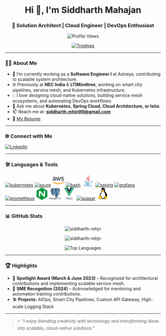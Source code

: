 <h1 align="center">Hi 👋, I'm Siddharth Mahajan</h1>
<h3 align="center">🚀 Solution Architect | Cloud Engineer | DevOps Enthusiast</h3>

<p align="center">
  <img src="https://komarev.com/ghpvc/?username=siddharth-mhjn&label=Profile%20Views&color=0e75b6&style=flat" alt="Profile Views" />
</p>

<p align="center">
  <a href="https://github.com/ryo-ma/github-profile-trophy"><img src="https://github-profile-trophy.vercel.app/?username=siddharth-mhjn&theme=flat&row=1&column=7" alt="Trophies" /></a>
</p>

---

### 👨‍💻 About Me

- 🔭 I’m currently working as a **Software Engineer I** at Astreya, contributing to scalable system architecture.
- 🌐 Previously at **NEC India** & **LTIMindtree**, working on smart city pipelines, service mesh, and Kubernetes infrastructure.
- 💡 I love designing cloud-native solutions, building service mesh ecosystems, and automating DevOps workflows.
- 💬 Ask me about **Kubernetes, Spring Cloud, Cloud Architecture, or Istio**.
- 📫 Reach me at: **siddharth.mhjn99@gmail.com**
- 📄 [My Resume]([https://drive.google.com/file/d/1Iq-WMMA44x5Hc3nqvUskvc1gPoXRe6A1/view](https://drive.google.com/file/d/130ZKWoDPorxB-HnExiBcTIvhKsa6M6oH/view))

---

### 🌐 Connect with Me

<p align="left">
  <a href="https://linkedin.com/in/siddharth-mhjn" target="_blank">
    <img src="https://raw.githubusercontent.com/rahuldkjain/github-profile-readme-generator/master/src/images/icons/Social/linked-in-alt.svg" alt="LinkedIn" height="30" width="40" />
  </a>
</p>

---

### 🛠️ Languages & Tools

<p align="left">
  <a href="https://kubernetes.io" target="_blank"><img src="https://www.vectorlogo.zone/logos/kubernetes/kubernetes-icon.svg" alt="kubernetes" width="40" height="40"/></a>
  <a href="https://azure.microsoft.com/" target="_blank"><img src="https://www.vectorlogo.zone/logos/microsoft_azure/microsoft_azure-icon.svg" alt="azure" width="40" height="40"/></a>
  <a href="https://aws.amazon.com/" target="_blank"><img src="https://raw.githubusercontent.com/devicons/devicon/master/icons/amazonwebservices/amazonwebservices-original-wordmark.svg" alt="aws" width="40" height="40"/></a>
  <a href="https://www.gnu.org/software/bash/" target="_blank"><img src="https://www.vectorlogo.zone/logos/gnu_bash/gnu_bash-icon.svg" alt="bash" width="40" height="40"/></a>
  <a href="https://www.java.com/" target="_blank"><img src="https://raw.githubusercontent.com/devicons/devicon/master/icons/java/java-original.svg" alt="java" width="40" height="40"/></a>
  <a href="https://spring.io/" target="_blank"><img src="https://www.vectorlogo.zone/logos/springio/springio-icon.svg" alt="spring" width="40" height="40"/></a>
  <a href="https://grafana.com/" target="_blank"><img src="https://www.vectorlogo.zone/logos/grafana/grafana-icon.svg" alt="grafana" width="40" height="40"/></a>
  <a href="https://prometheus.io/" target="_blank"><img src="https://www.vectorlogo.zone/logos/prometheusio/prometheusio-icon.svg" alt="prometheus" width="40" height="40"/></a>
  <a href="https://www.nginx.com/" target="_blank"><img src="https://raw.githubusercontent.com/devicons/devicon/master/icons/nginx/nginx-original.svg" alt="nginx" width="40" height="40"/></a>
  <a href="https://www.postgresql.org/" target="_blank"><img src="https://raw.githubusercontent.com/devicons/devicon/master/icons/postgresql/postgresql-original-wordmark.svg" alt="postgresql" width="40" height="40"/></a>
  <a href="https://vuejs.org/" target="_blank"><img src="https://raw.githubusercontent.com/devicons/devicon/master/icons/vuejs/vuejs-original-wordmark.svg" alt="vuejs" width="40" height="40"/></a>
  <a href="https://quasar.dev/" target="_blank"><img src="https://cdn.quasar.dev/logo/svg/quasar-logo.svg" alt="quasar" width="40" height="40"/></a>
  <a href="https://www.linux.org/" target="_blank"><img src="https://raw.githubusercontent.com/devicons/devicon/master/icons/linux/linux-original.svg" alt="linux" width="40" height="40"/></a>
</p>

---

### 📊 GitHub Stats

<p align="center">
  <img src="https://github-readme-stats.vercel.app/api?username=siddharth-mhjn&show_icons=true&theme=github_dark&locale=en" alt="siddharth-mhjn" />
</p>

<p align="center">
  <img src="https://github-readme-streak-stats.herokuapp.com/?user=siddharth-mhjn&theme=dark" alt="siddharth-mhjn" />
</p>

<p align="center">
  <img src="https://github-readme-stats.vercel.app/api/top-langs?username=siddharth-mhjn&show_icons=true&locale=en&layout=compact&theme=github_dark" alt="Top Languages" />
</p>

---

### 🏆 Highlights

- 🏅 **Spotlight Award (March & June 2023)** – Recognized for architectural contributions and implementing scalable service mesh.
- 🧠 **SME Recognition (2024)** – Acknowledged for mentoring and automation training contributions.
- 🛠️ **Projects:** AIOps, Smart City Pipelines, Custom API Gateway, High-scale Logging Stack

---

> ⚡ *“I enjoy blending creativity with technology and transforming ideas into scalable, cloud-native solutions.”*

